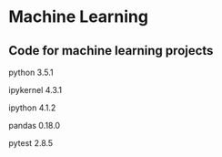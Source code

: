 # Machine Learning

## Code for machine learning projects

python 3.5.1

ipykernel 4.3.1                   

ipython 4.1.2   

pandas 0.18.0

pytest 2.8.5

